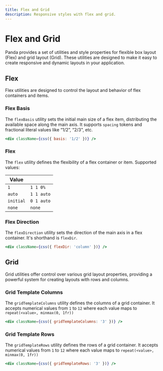 ```yaml
---
title: Flex and Grid
description: Responsive styles with flex and grid.
---
```


# Flex and Grid

Panda provides a set of utilities and style properties for flexible box layout (Flex) and grid layout (Grid). These utilities are designed to make it easy to create responsive and dynamic layouts in your application.

## Flex

Flex utilities are designed to control the layout and behavior of flex containers and items.

### Flex Basis

The `flexBasis` utility sets the initial main size of a flex item, distributing the available space along the main axis. It supports `spacing` tokens and fractional literal values like “1/2”, “2/3", etc.

```jsx
<div className={css({ basis: '1/2' })} />
```

### Flex

The `flex` utility defines the flexibility of a flex container or item.
Supported values:

| Value     |            |
| --------- | ---------- |
| `1`       | `1 1 0%`   |
| `auto`    | `1 1 auto` |
| `initial` | `0 1 auto` |
| `none`    | `none`     |

### Flex Direction

The `flexDirection` utility sets the direction of the main axis in a flex container. It's shorthand is `flexDir`.

```jsx
<div className={css({ flexDir: 'column' })} />
```

## Grid

Grid utilities offer control over various grid layout properties, providing a powerful system for creating layouts with rows and columns.

### Grid Template Columns

The `gridTemplateColumns` utility defines the columns of a grid container.
It accepts numerical values from `1` to `12` where each value maps to `repeat(<value>, minmax(0, 1fr))`

```jsx
<div className={css({ gridTemplateColumns: '3' })} />
```

### Grid Template Rows

The `gridTemplateRows` utility defines the rows of a grid container.
It accepts numerical values from `1` to `12` where each value maps to `repeat(<value>, minmax(0, 1fr))`

```jsx
<div className={css({ gridTemplateRows: '3' })} />
```
